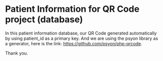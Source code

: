 # Patient Information for QR Code project (database)

In this patient information database, our QR Code generated automatically by using patient_id as a primary key. And we are using the psyon library as a generator, here is the link: https://github.com/psyon/php-qrcode.

Thank you.
